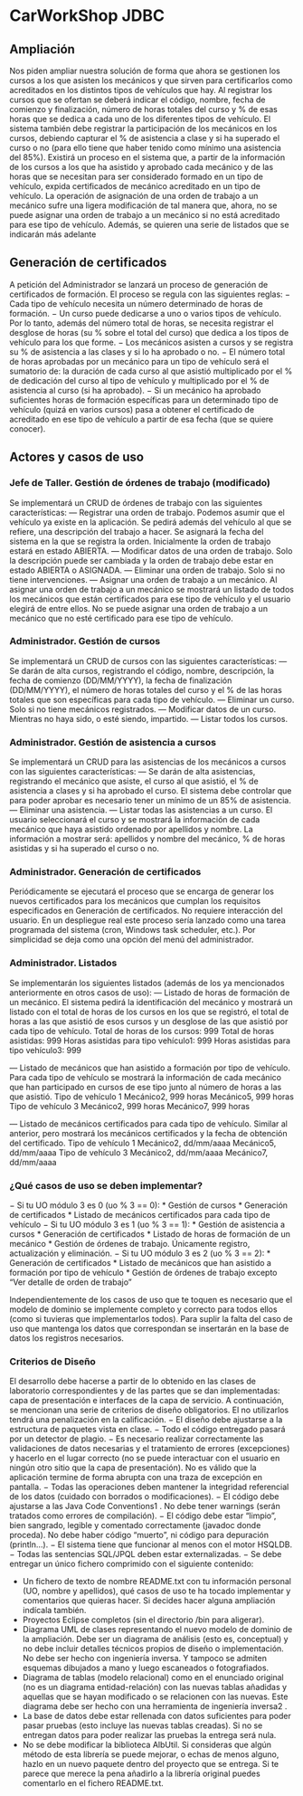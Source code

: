 # CarWorkShop JDBC

## Ampliación
Nos piden ampliar nuestra solución de forma que ahora se gestionen los cursos a los que
asisten los mecánicos y que sirven para certificarlos como acreditados en los distintos tipos
de vehículos que hay.
Al registrar los cursos que se ofertan se deberá indicar el código, nombre, fecha de
comienzo y finalización, número de horas totales del curso y % de esas horas que se dedica
a cada uno de los diferentes tipos de vehículo.
El sistema también debe registrar la participación de los mecánicos en los cursos,
debiendo capturar el % de asistencia a clase y si ha superado el curso o no (para ello tiene
que haber tenido como mínimo una asistencia del 85%).
Existirá un proceso en el sistema que, a partir de la información de los cursos a los
que ha asistido y aprobado cada mecánico y de las horas que se necesitan para ser
considerado formado en un tipo de vehículo, expida certificados de mecánico acreditado en
un tipo de vehículo.
La operación de asignación de una orden de trabajo a un mecánico sufre una ligera
modificación de tal manera que, ahora, no se puede asignar una orden de trabajo a un
mecánico si no está acreditado para ese tipo de vehículo.
Además, se quieren una serie de listados que se indicarán más adelante

## Generación de certificados
A petición del Administrador se lanzará un proceso de generación de certificados de
formación. El proceso se regula con las siguientes reglas:
− Cada tipo de vehículo necesita un número determinado de horas de formación.
− Un curso puede dedicarse a uno o varios tipos de vehículo. Por lo tanto, además del
número total de horas, se necesita registrar el desglose de horas (su % sobre el total
del curso) que dedica a los tipos de vehículo para los que forme.
− Los mecánicos asisten a cursos y se registra su % de asistencia a las clases y si lo ha
aprobado o no.
− El número total de horas aprobadas por un mecánico para un tipo de vehículo será
el sumatorio de: la duración de cada curso al que asistió multiplicado por el % de
dedicación del curso al tipo de vehículo y multiplicado por el % de asistencia al
curso (si ha aprobado).
− Si un mecánico ha aprobado suficientes horas de formación específicas para un
determinado tipo de vehículo (quizá en varios cursos) pasa a obtener el certificado
de acreditado en ese tipo de vehículo a partir de esa fecha (que se quiere conocer).

## Actores y casos de uso
### Jefe de Taller. Gestión de órdenes de trabajo (modificado)

Se implementará un CRUD de órdenes de trabajo con las siguientes características:
― Registrar una orden de trabajo. Podemos asumir que el vehículo ya existe en la
aplicación. Se pedirá además del vehículo al que se refiere, una descripción del
trabajo a hacer. Se asignará la fecha del sistema en la que se registra la orden.
Inicialmente la orden de trabajo estará en estado ABIERTA.
― Modificar datos de una orden de trabajo. Solo la descripción puede ser cambiada y
la orden de trabajo debe estar en estado ABIERTA o ASIGNADA.
― Eliminar una orden de trabajo. Solo si no tiene intervenciones.
― Asignar una orden de trabajo a un mecánico. Al asignar una orden de trabajo a un
mecánico se mostrará un listado de todos los mecánicos que están certificados para
ese tipo de vehículo y el usuario elegirá de entre ellos. No se puede asignar una
orden de trabajo a un mecánico que no esté certificado para ese tipo de vehículo.

### Administrador. Gestión de cursos

Se implementará un CRUD de cursos con las siguientes características:
― Se darán de alta cursos, registrando el código, nombre, descripción, la fecha de
comienzo (DD/MM/YYYY), la fecha de finalización (DD/MM/YYYY), el
número de horas totales del curso y el % de las horas totales que son específicas
para cada tipo de vehículo.
― Eliminar un curso. Solo si no tiene mecánicos registrados.
― Modificar datos de un curso. Mientras no haya sido, o esté siendo, impartido.
― Listar todos los cursos.

### Administrador. Gestión de asistencia a cursos

Se implementará un CRUD para las asistencias de los mecánicos a cursos con las siguientes
características:
― Se darán de alta asistencias, registrando el mecánico que asiste, el curso al que
asistió, el % de asistencia a clases y si ha aprobado el curso. El sistema debe
controlar que para poder aprobar es necesario tener un mínimo de un 85% de
asistencia.
― Eliminar una asistencia.
― Listar todas las asistencias a un curso. El usuario seleccionará el curso y se mostrará
la información de cada mecánico que haya asistido ordenado por apellidos y
nombre. La información a mostrar será: apellidos y nombre del mecánico, % de
horas asistidas y si ha superado el curso o no.

### Administrador. Generación de certificados

Periódicamente se ejecutará el proceso que se encarga de generar los nuevos certificados
para los mecánicos que cumplan los requisitos especificados en Generación de certificados.
No requiere interacción del usuario.
En un despliegue real este proceso sería lanzado como una tarea programada del
sistema (cron, Windows task scheduler, etc.). Por simplicidad se deja como una opción del
menú del administrador.

### Administrador. Listados

Se implementarán los siguientes listados (además de los ya mencionados anteriormente en
otros casos de uso):
― Listado de horas de formación de un mecánico. El sistema pedirá la identificación
del mecánico y mostrará un listado con el total de horas de los cursos en los que se
registró, el total de horas a las que asistió de esos cursos y un desglose de las que
asistió por cada tipo de vehículo.
    Total de horas de los cursos: 999
    Total de horas asistidas: 999
        Horas asistidas para tipo vehículo1: 999
        Horas asistidas para tipo vehículo3: 999
        
― Listado de mecánicos que han asistido a formación por tipo de vehículo. Para cada
tipo de vehículo se mostrará la información de cada mecánico que han participado
en cursos de ese tipo junto al número de horas a las que asistió.
    Tipo de vehículo 1
        Mecánico2, 999 horas
        Mecánico5, 999 horas
    Tipo de vehículo 3
        Mecánico2, 999 horas
        Mecánico7, 999 horas

― Listado de mecánicos certificados para cada tipo de vehículo. Similar al anterior,
pero mostrará los mecánicos certificados y la fecha de obtención del certificado.
    Tipo de vehículo 1
        Mecánico2, dd/mm/aaaa
        Mecánico5, dd/mm/aaaa
    Tipo de vehículo 3
        Mecánico2, dd/mm/aaaa
        Mecánico7, dd/mm/aaaa

### ¿Qué casos de uso se deben implementar?

− Si tu UO módulo 3 es 0 (uo % 3 == 0):
    * Gestión de cursos
    * Generación de certificados
    * Listado de mecánicos certificados para cada tipo de vehículo
− Si tu UO módulo 3 es 1 (uo % 3 == 1):
    * Gestión de asistencia a cursos
    * Generación de certificados
    * Listado de horas de formación de un mecánico
    * Gestión de órdenes de trabajo. Únicamente registro, actualización y
    eliminación.
− Si tu UO módulo 3 es 2 (uo % 3 == 2):
    * Generación de certificados
    * Listado de mecánicos que han asistido a formación por tipo de vehículo
    * Gestión de órdenes de trabajo excepto “Ver detalle de orden de trabajo”

Independientemente de los casos de uso que te toquen es necesario que el modelo de
dominio se implemente completo y correcto para todos ellos (como si tuvieras que
implementarlos todos). Para suplir la falta del caso de uso que mantenga los datos que
correspondan se insertarán en la base de datos los registros necesarios.

### Criterios de Diseño

El desarrollo debe hacerse a partir de lo obtenido en las clases de laboratorio
correspondientes y de las partes que se dan implementadas: capa de presentación e
interfaces de la capa de servicio.
A continuación, se mencionan una serie de criterios de diseño obligatorios. El no
utilizarlos tendrá una penalización en la calificación.
− El diseño debe ajustarse a la estructura de paquetes vista en clase.
− Todo el código entregado pasará por un detector de plagio.
− Es necesario realizar correctamente las validaciones de datos necesarias y el
tratamiento de errores (excepciones) y hacerlo en el lugar correcto (no se puede
interactuar con el usuario en ningún otro sitio que la capa de presentación). No es
válido que la aplicación termine de forma abrupta con una traza de excepción en
pantalla.
− Todas las operaciones deben mantener la integridad referencial de los datos
(cuidado con borrados o modificaciones).
− El código debe ajustarse a las Java Code Conventions1
. No debe tener warnings
(serán tratados como errores de compilación).
− El código debe estar “limpio”, bien sangrado, legible y comentado correctamente
(javadoc donde proceda). No debe haber código “muerto”, ni código para
depuración (println…).
− El sistema tiene que funcionar al menos con el motor HSQLDB.
− Todas las sentencias SQL/JPQL deben estar externalizadas.
− Se debe entregar un único fichero comprimido con el siguiente contenido:
* Un fichero de texto de nombre README.txt con tu información
personal (UO, nombre y apellidos), qué casos de uso te ha tocado
implementar y comentarios que quieras hacer. Si decides hacer alguna
ampliación indícala también.
* Proyectos Eclipse completos (sin el directorio /bin para aligerar).
* Diagrama UML de clases representando el nuevo modelo de dominio de
la ampliación. Debe ser un diagrama de análisis (esto es, conceptual) y no
debe incluir detalles técnicos propios de diseño o implementación. No
debe ser hecho con ingeniería inversa. Y tampoco se admiten esquemas
dibujados a mano y luego escaneados o fotografiados.
* Diagrama de tablas (modelo relacional) como en el enunciado original (no
es un diagrama entidad-relación) con las nuevas tablas añadidas y aquellas
que se hayan modificado o se relacionen con las nuevas. Este diagrama debe
ser hecho con una herramienta de ingeniería inversa2
.
* La base de datos debe estar rellenada con datos suficientes para poder
pasar pruebas (esto incluye las nuevas tablas creadas). Si no se entregan
datos para poder realizar las pruebas la entrega será nula.
* No se debe modificar la biblioteca AlbUtil. Si consideras que algún método
de esta librería se puede mejorar, o echas de menos alguno, hazlo en un
nuevo paquete dentro del proyecto que se entrega. Si te parece que merece
la pena añadirlo a la librería original puedes comentarlo en el fichero
README.txt.